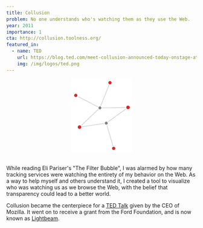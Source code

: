 ```yaml
---
title: Collusion
problem: No one understands who's watching them as they use the Web.
year: 2011
importance: 1
cta: http://collusion.toolness.org/
featured_in:
  - name: TED
    url: https://blog.ted.com/meet-collusion-announced-today-onstage-at-ted-u/
    img: /img/logos/ted.png
---
```


<div class="row" style="margin-bottom: 2rem">
  <div class="four columns offset-by-four">
    <img src="/img/collusion.png" style="width: 100%; max-width: 163px; display: block; margin: 0 auto;">
  </div>
</div>

While reading Eli Pariser's "The Filter Bubble", I was alarmed by how many
tracking services were watching the entirety of my behavior on the Web. As
a way to help myself and others understand it, I created a tool to
visualize who was watching us as we browse the Web, with the belief that
transparency could lead to a better world.

Collusion became the centerpiece for a [TED Talk][] given by the CEO of
Mozilla. It went on to receive a grant from the Ford Foundation, and is now
known as [Lightbeam][].

[TED Talk]: https://www.ted.com/talks/gary_kovacs_tracking_the_trackers
[Lightbeam]: https://www.mozilla.org/en-US/lightbeam/
